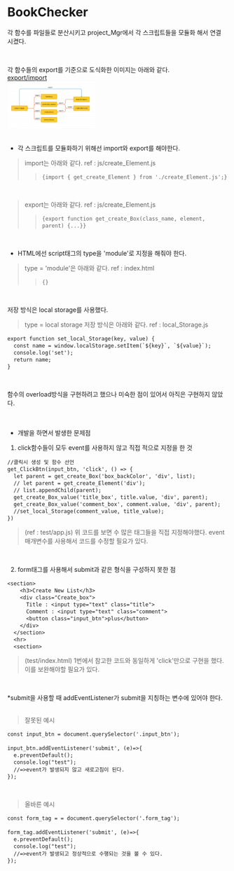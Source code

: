 # BookChecker
각 함수를 파일들로 분산시키고 project_Mgr에서 각 스크립트들을 모듈화 해서 연결 시켰다.    

<br>

각 함수들의 export를 기준으로 도식화한 이미지는 아래와 같다.   
[export/import](https://ko.javascript.info/import-export)   
<img src="./img/diagram_export.JPG" width="40%" height="30%" title="export_diagram" alt="export_diagram"></img>   
<br>

* 각 스크립트를 모듈화하기 위해선 import와 export를 해야한다.
> import는 아래와 같다.       ref : js/create_Element.js
> > <pre><code>{import { get_create_Element } from './create_Element.js';}</code></pre>  

<br>  

> export는 아래와 같다.       ref : js/create_Element.js
> > <pre><code>{export function get_create_Box(class_name, element, parent) {...}}</code></pre>   

<br>

* HTML에선 script태그의 type을 'module'로 지정을 해줘야 한다.
> type = 'module'은 아래와 같다.      ref : index.html
> > <pre><code>{<script type="module" src="./js/ClickBtn.js"></script>}</code></pre>  

<br>

저장 방식은 local storage를 사용했다.   
> type = local storage 저장 방식은 아래와 같다.    ref : local_Storage.js
> > 
```
export function set_local_Storage(key, value) {
  const name = window.localStorage.setItem(`${key}`, `${value}`);
  console.log('set');
  return name;
}
```   
<br>

함수의 overload방식을 구현하려고 했으나 미숙한 점이 있어서 아직은 구현하지 않았다.   
<br><br>

* 개발을 하면서 발생한 문제점 
1. click함수들이 모두 event를 사용하지 않고 직접 적으로 지정을 한 것      
```
//클릭시 생성 및 함수 선언
get_ClickBtn(input_btn, 'click', () => {
  let parent = get_create_Box('box_backColor', 'div', list);
  // let parent = get_create_Element('div');
  // list.appendChild(parent);
  get_create_Box_value('title_box', title.value, 'div', parent);
  get_create_Box_value('comment_box', comment.value, 'div', parent);
  //set_local_Storage(comment_value, title_value);
})
```     
> (ref : test/app.js) 위 코드를 보면 수 많은 태그들을 직접 지정해야했다. event 매개변수를 사용해서 코드를 수정할 필요가 있다.    
<br>   

2. form태그를 사용해서 submit과 같은 형식을 구성하지 못한 점     
```
<section>
    <h3>Create New List</h3>
    <div class="Create_box">
      Title : <input type="text" class="title">
      Comment : <input type="text" class="comment">
      <button class="input_btn">plus</button>
    </div>
  </section>
  <hr>
  <section>
```
> (test/index.html) 1번에서 참고한 코드와 동일하게 'click'만으로 구현을 했다. 이를 보완해야할 필요가 있다.      
<br>  

*submit을 사용할 때 addEventListener가 submit을 지칭하는 변수에 있어야 한다.      
<br>     

> 잘못된 예시
```
const input_btn = document.querySelector('.input_btn');

input_btn.addEventListener('submit', (e)=>{
  e.preventDefault();
  console.log("test"); 
  //=>event가 발생되지 않고 새로고침이 된다.
});

```
<br>

> 올바른 예시
```
const form_tag = = document.querySelector('.form_tag');

form_tag.addEventListener('submit', (e)=>{
  e.preventDefault();
  console.log("test"); 
  //=>event가 발생되고 정상적으로 수행되는 것을 볼 수 있다.
});
```
